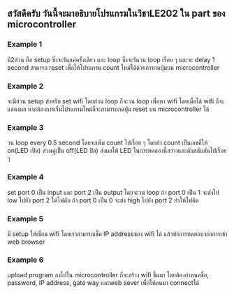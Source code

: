 ## สวัสดีครับ วันนี้จะมาอธิบายโปรแกรมในวิชาLE202 ใน part ของ microcontroller

### Example 1
มี2ส่วน คือ setup ซึ่งจะรันแค่ครั้งเดียว และ loop ซึ่งจะรันวน loop เรื่อย ๆ และจะ delay 1 second สามารถ reset เพื่อให้โปรแกรม count ใหม่ได้ด้วยการกดปุ่มบน microcontroller

### Example 2
จะมีส่วน setup สำหรับ set wifi โดยส่วน loop ก็จะวน loop เพื่อหา wifi โดยเมื่อได้ wifi ก็จะแสดงผล หากต้องการเริ่มโปรแกรมใหม่ก็จะสามารถกดปุ่ม reset บน microcontroller ได้

### Example 3
วน loop every 0.5 second โดยจะเพิ่ม count ไปเรื่อย ๆ โดยถ้า count เป็นเลขคี่ให้ on(LED เปิด) ส่วนคู่เป็น off(LED ปิด) ส่งผลให้ LED ในการทดลองนี้สว่างและดับสลับกันไปเรื่อย ๆ

### Example 4
set port 0 เป็น input และ port 2 เป็น output โดยจะวน loop ถ้า port 0 เป็น 1 จะส่งไป low ไปยัง port 2 ให้ไฟดับ ถ้า port 0 เป็น 0 จะส่ง high ไปยัง port 2 ทำให้ไฟติด

### Example 5
มี setup ให้เชื่อม wifi โดยเราสามารถเช็ค IP addressของ wifi ได้ แล้วทำการทดสอบจากการเข้า web browser

### Example 6
upload program ลงไปใน microcontroller ก็จะสร้าง wifi ขึ้นมา โดยต้องกำหนดชื่อ, password, IP address, gate way และweb sever เพื่อให้คนมา connectได้ 
